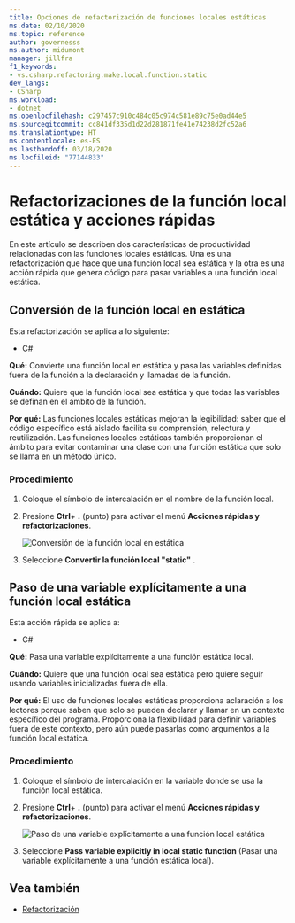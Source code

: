 ```yaml
---
title: Opciones de refactorización de funciones locales estáticas
ms.date: 02/10/2020
ms.topic: reference
author: governesss
ms.author: midumont
manager: jillfra
f1_keywords:
- vs.csharp.refactoring.make.local.function.static
dev_langs:
- CSharp
ms.workload:
- dotnet
ms.openlocfilehash: c297457c910c484c05c974c581e89c75e0ad44e5
ms.sourcegitcommit: cc841df335d1d22d281871fe41e74238d2fc52a6
ms.translationtype: HT
ms.contentlocale: es-ES
ms.lasthandoff: 03/18/2020
ms.locfileid: "77144833"
---
```

# <a name="static-local-function-refactorings-and-quick-actions"></a>Refactorizaciones de la función local estática y acciones rápidas

En este artículo se describen dos características de productividad relacionadas con las funciones locales estáticas. Una es una refactorización que hace que una función local sea estática y la otra es una acción rápida que genera código para pasar variables a una función local estática.

## <a name="make-local-function-static"></a>Conversión de la función local en estática

Esta refactorización se aplica a lo siguiente:

- C#

**Qué:** Convierte una función local en estática y pasa las variables definidas fuera de la función a la declaración y llamadas de la función.

**Cuándo:** Quiere que la función local sea estática y que todas las variables se definan en el ámbito de la función.

**Por qué:** Las funciones locales estáticas mejoran la legibilidad: saber que el código específico está aislado facilita su comprensión, relectura y reutilización. Las funciones locales estáticas también proporcionan el ámbito para evitar contaminar una clase con una función estática que solo se llama en un método único.

### <a name="how-to"></a>Procedimiento

1. Coloque el símbolo de intercalación en el nombre de la función local.

2. Presione **Ctrl**+ **.** (punto) para activar el menú **Acciones rápidas y refactorizaciones**.

   ![Conversión de la función local en estática](media/make-local-function-static.png)

3. Seleccione **Convertir la función local "static"** .

## <a name="pass-variable-explicitly-in-a-static-local-function"></a>Paso de una variable explícitamente a una función local estática

Esta acción rápida se aplica a:

- C#

**Qué:** Pasa una variable explícitamente a una función estática local.

**Cuándo:** Quiere que una función local sea estática pero quiere seguir usando variables inicializadas fuera de ella.

**Por qué:** El uso de funciones locales estáticas proporciona aclaración a los lectores porque saben que solo se pueden declarar y llamar en un contexto específico del programa. Proporciona la flexibilidad para definir variables fuera de este contexto, pero aún puede pasarlas como argumentos a la función local estática.

### <a name="how-to"></a>Procedimiento

1. Coloque el símbolo de intercalación en la variable donde se usa la función local estática.

2. Presione **Ctrl**+ **.** (punto) para activar el menú **Acciones rápidas y refactorizaciones**.

   ![Paso de una variable explícitamente a una función local estática](media/pass-variable-explicitly-static-local-function.png)

3. Seleccione **Pass variable explicitly in local static function** (Pasar una variable explícitamente a una función estática local).

## <a name="see-also"></a>Vea también

- [Refactorización](../refactoring-in-visual-studio.md)